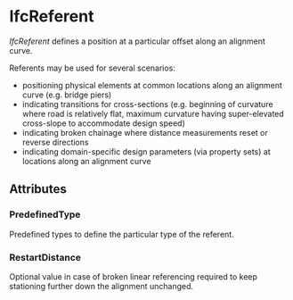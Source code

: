 # IfcReferent

_IfcReferent_ defines a position at a particular offset along an alignment curve.

Referents may be used for several scenarios:

* positioning physical elements at common locations along an alignment curve (e.g. bridge piers)
* indicating transitions for cross-sections (e.g. beginning of curvature where road is relatively flat, maximum curvature having super-elevated cross-slope to accommodate design speed)
* indicating broken chainage where distance measurements reset or reverse directions
* indicating domain-specific design parameters (via property sets) at locations along an alignment curve

## Attributes

### PredefinedType
Predefined types to define the particular type of the referent.

### RestartDistance
Optional value in case of broken linear referencing required to keep stationing further down the alignment unchanged.
